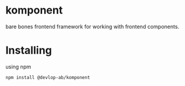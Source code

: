 # komponent

bare bones frontend framework for working with frontend components.

# Installing

using npm

```bash
npm install @devlop-ab/komponent
```
